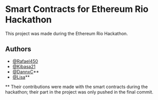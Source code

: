 # Smart Contracts for Ethereum Rio Hackathon

This project was made during the Ethereum Rio Hackathon.


## Authors

- [@Rafael450](https://github.com/Rafael450)
- [@Kibasa21](https://github.com/Kibasa21)
- [@DannxC](https://github.com/)**
- [@Lisa](https://github.com/)**

** Their contributions were made with the smart contracts during the hackathon; their part in the project was only pushed in the final commit.
